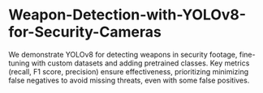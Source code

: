 # Weapon-Detection-with-YOLOv8-for-Security-Cameras
We demonstrate YOLOv8 for detecting weapons in security footage, fine-tuning with custom datasets and adding pretrained classes. Key metrics (recall, F1 score, precision) ensure effectiveness, prioritizing minimizing false negatives to avoid missing threats, even with some false positives.
